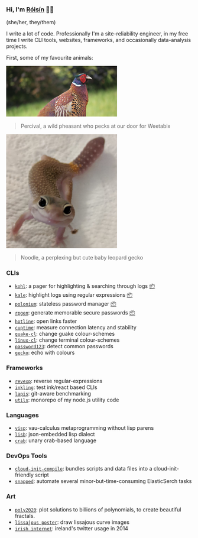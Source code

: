 ### Hi, I'm [Róisín](https://www.nameshouts.com/names/all-languages/pronounce-roisin) 🏳️‍🌈

(she/her, they/them)

I write a lot of code. Professionally I'm a site-reliability engineer, in my free time I write CLI tools, websites, frameworks, and occasionally data-analysis projects.

First, some of my favourite animals:

<img src="https://raw.githubusercontent.com/rgrannell1/rgrannell1/master/percival.png" width="300">

> Percival, a wild pheasant who pecks at our door for Weetabix 

<img src="https://raw.githubusercontent.com/rgrannell1/rgrannell1/master/noodle.png" width="300">

> Noodle, a perplexing but cute baby leopard gecko

### CLIs

- [`kohl`](https://github.com/rgrannell1/kohl): a pager for highlighting & searching through logs [📦](https://snapcraft.io/kohl)
- [`kale`](https://github.com/rgrannell1/kale): highlight logs using regular expressions [📦](https://snapcraft.io/kale)
- [`polonium`](https://github.com/rgrannell1/polonium): stateless password manager [📦](https://snapcraft.io/polonium)
- [`rpgen`](https://github.com/rgrannell1/rpgen): generate memorable secure passwords [📦](https://snapcraft.io/rpgen)
- [`hotline`](https://github.com/rgrannell1/hotline): open links faster
- [`cuptime`](https://github.com/rgrannell1/cuptime): measure connection latency and stability
- [`guake-cl`](https://github.com/rgrannell1/guake-cl): change guake colour-schemes
- [`linux-cl`](https://github.com/rgrannell1/linux-cl): change terminal colour-schemes
- [`password123`](https://github.com/rgrannell1/password123.js): detect common passwords
- [`gecko`](https://github.com/rgrannell1/gecko): echo with colours

### Frameworks

- [`revexp`](https://github.com/rgrannell1/revexp): reverse regular-expressions
- [`inkling`](https://github.com/rgrannell1/inkling): test ink/react based CLIs
- [`lapis`](https://github.com/rgrannell1/lapis): git-aware benchmarking
- [`utils`](https://github.com/rgrannell1/utils): monorepo of my node.js utility code

### Languages

- [`visp`](https://github.com/rgrannell1/visp): vau-calculus metaprogramming without lisp parens
- [`lisb`](https://github.com/rgrannell1/lisb): json-embedded lisp dialect
- [`crab`](https://github.com/rgrannell1/crab): unary crab-based language


### DevOps Tools

- [`cloud-init-compile`](https://github.com/rgrannell1/cloud-init-compile): bundles scripts and data files into a cloud-init-friendly script
- [`snapped`](https://github.com/rgrannell1/snapped): automate several minor-but-time-consuming ElasticSerch tasks

### Art

- [`poly2020`](https://github.com/rgrannell1/poly2020): plot solutions to billions of polynomials, to create beautiful fractals.
- [`lissajous poster`](https://github.com/rgrannell1/lissajous-poster): draw lissajous curve images
- [`irish internet`](https://github.com/rgrannell1/irish-internet): ireland's twitter usage in 2014
